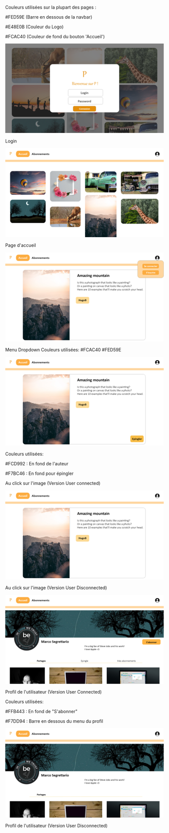 Couleurs utilisées sur la plupart des pages : 



#FED59E (Barre en dessous de la navbar)

#E48E0B (Couleur du Logo)

#FCAC40 (Couleur de fond du bouton 'Accueil')



![Web 1920 – 1](/Other/AdobeXD/Images/Web1920-1bis.png)



Login




![Web 1920 – 2](/Other/AdobeXD/Images/Web1920-2.png)

Page d'accueil


![Web 1920 – 8](/Other/AdobeXD/Images/Web1920-8.png)

Menu Dropdown
Couleurs utilisées: 
#FCAC40
#FED59E


![Web 1920 – 4](/Other/AdobeXD/Images/Web1920-4.png)

Couleurs utilisées: 

#FCD992 : En fond de l'auteur

#F7BC46 : En fond pour épingler



Au click sur l'image (Version User connected)

![Web 1920 – 7](/Other/AdobeXD/Images/mofid.png)

Au click sur l'image (Version User Disconnected)

![Web 1920 – 5](/Other/AdobeXD/Images/Web1920-5.png)

Profil de l'utilisateur (Version User Connected)



Couleurs utilisées: 

#FFB443 : En fond de "S'abonner"

#F7DD94 : Barre en dessous du menu du profil



![Web 1920 – 6](/Other/AdobeXD/Images/Web1920-6.png)

Profil de l'utilisateur (Version User Disconnected)
